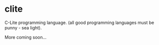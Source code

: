 # clite
C-Lite programming language.  (all good programming languages must be punny - sea light).


More coming soon...
